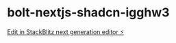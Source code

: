 # bolt-nextjs-shadcn-igghw3

[Edit in StackBlitz next generation editor ⚡️](https://stackblitz.com/~/github.com/Cuteprob/bolt-nextjs-shadcn-igghw3)
